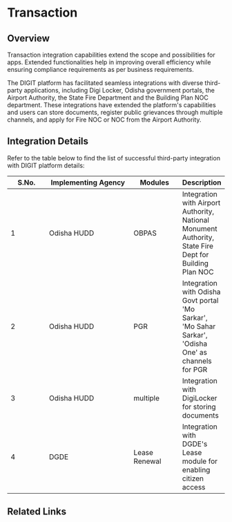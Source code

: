 # Transaction

## Overview

Transaction integration capabilities extend the scope and possibilities for apps. Extended functionalities help in improving overall efficiency while ensuring compliance requirements as per business requirements.

The DIGIT platform has facilitated seamless integrations with diverse third-party applications, including Digi Locker, Odisha government portals, the Airport Authority, the State Fire Department and the Building Plan NOC department. These integrations have extended the platform's capabilities and users can store documents, register public grievances through multiple channels, and apply for Fire NOC or NOC from the Airport Authority.

## Integration Details

Refer to the table below to find the list of successful third-party integration with DIGIT platform details:

<table><thead><tr><th width="81">S.No.</th><th width="198">Implementing Agency</th><th width="104">Modules</th><th>Description</th></tr></thead><tbody><tr><td>1</td><td>Odisha HUDD</td><td>OBPAS</td><td>Integration with Airport Authority, National Monument Authority, State Fire Dept for Building Plan NOC</td></tr><tr><td>2</td><td>Odisha HUDD</td><td>PGR</td><td>Integration with Odisha Govt portal 'Mo Sarkar', 'Mo Sahar Sarkar', 'Odisha One' as channels for PGR</td></tr><tr><td>3</td><td>Odisha HUDD</td><td>multiple</td><td>Integration with DigiLocker for storing documents</td></tr><tr><td>4</td><td>DGDE</td><td>Lease Renewal</td><td>Integration with DGDE's Lease module for enabling citizen access</td></tr></tbody></table>

## Related Links

